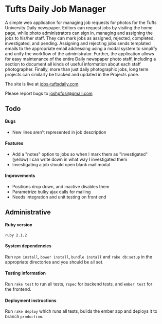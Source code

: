 # Tufts Daily Job Manager #

A simple web application for managing job requests for photos for the Tufts University Daily newspaper. Editors can request jobs by visiting the home page, while photo administrators can sign in, managing and assigning the jobs to his/her staff. They can mark jobs as assigned, rejected, completed, investigated, and pending. Assigning and rejecting jobs sends templated emails to the appropriate email addressing using a modal system to simplify and unify the workflow of the administrator. Further, the application allows for easy maintenance of the entire Daily newspaper photo staff, including a section to document all kinds of useful information about each staff photographer. Finally, more than just daily photographic jobs, long term projects can similarly be tracked and updated in the Projects pane. 

The site is live at [jobs-tuftsdaily.com](http://jobs-tuftsdaily.herokuapp.com/ "site-link") 

Please report bugs to joshpfosi@gmail.com

## Todo

#### Bugs
* New lines aren't represented in job description

#### Features
* Add a "notes" option to jobs so when I mark them as "Investigated" (yellow) I can write down in what way I investigated them
* Investigating a job should open blank mail modal

#### Improvements
* Positions drop down, and inactive disables them
* Parametrize bulky ajax calls for mailing
* Needs integration and unit testing on front end

## Administrative

#### Ruby version

    ruby 2.1.2

#### System dependencies

Run `npm install`, `bower install`, `bundle install` and `rake db:setup` in the appropriate directories and you should be all set.


#### Testing information

Run `rake test` to run all tests, `rspec` for backend tests, and `ember test` for the frontend.

#### Deployment instructions

Run `rake deploy` which runs all tests, builds the ember app and deploys it to branch `production`.

